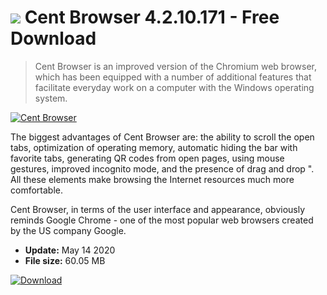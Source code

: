 # ![](https://cdn.softexe.net/static/icon/b/cent-browser-8852.png) Cent Browser 4.2.10.171 - Free Download

> Cent Browser is an improved version of the Chromium web browser, which has been equipped with a number of additional features that facilitate everyday work on a computer with the Windows operating system.

[![Cent Browser](https://gallery.dpcdn.pl/imgc/Tools/65218/g_-_420x350_1.5_-_x20160201001355_0.png)](https://softexe.net/win/internet/browsers/cent-browser:hheb.html)

The biggest advantages of Cent Browser are: the ability to scroll the open tabs, optimization of operating memory, automatic hiding the bar with favorite tabs, generating QR codes from open pages, using mouse gestures, improved incognito mode, and the presence of drag and drop ". All these elements make browsing the Internet resources much more comfortable.
 
 Cent Browser, in terms of the user interface and appearance, obviously reminds Google Chrome - one of the most popular web browsers created by the US company Google.


- **Update:** May 14 2020
- **File size:** 60.05 MB

[![Download](https://cdn.softexe.net/static/img/download.png)](https://softexe.net/win/internet/browsers/cent-browser:hheb.html)

